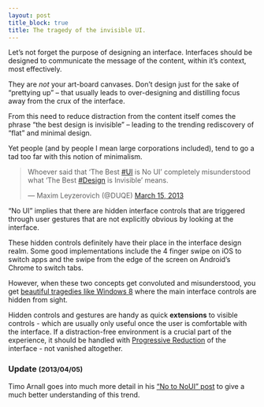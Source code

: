 ```yaml
---
layout: post
title_block: true
title: The tragedy of the invisible UI.
---
```


Let&rsquo;s not forget the purpose of designing an interface. Interfaces should be designed to communicate the message of the content, within it&rsquo;s context, most effectively.

They are *not* your art-board canvases. Don&rsquo;t design just for the sake of &ldquo;prettying up&rdquo; – that usually leads to over-designing and distilling focus away from the crux of the interface.


From this need to reduce distraction from the content itself comes the phrase &ldquo;the best design is invisible&rdquo; – leading to the trending rediscovery of &ldquo;flat&rdquo; and minimal design.

Yet people (and by people I mean large corporations included), tend to go a tad too far with this notion of minimalism.


<blockquote class="twitter-tweet"><p>Whoever said that &lsquo;The Best <a href="https://twitter.com/search/%23UI">#UI</a> is No UI&rsquo; completely misunderstood what &lsquo;The Best <a href="https://twitter.com/search/%23Design">#Design</a> is Invisible&rsquo; means.</p><footer>&mdash; Maxim Leyzerovich (@DUQE) <a href="https://twitter.com/DUQE/status/312562301133787137">March 15, 2013</a></footer></blockquote>

<script async src="//platform.twitter.com/widgets.js" charset="utf-8"></script>


&ldquo;No UI&rdquo; implies that there are hidden interface controls that are triggered through user gestures that are not explicitly obvious by looking at the interface.


These hidden controls definitely have their place in the interface design realm. Some good implementations include the 4 finger swipe on iOS to switch apps and the swipe from the edge of the screen on Android&rsquo;s Chrome to switch tabs.


However, when these two concepts get convoluted and misunderstood, you get [beautiful tragedies like Windows 8](https://www.youtube.com/watch?v=v4boTbv9_nU) where the main interface controls are hidden from sight.


Hidden controls and gestures are handy as quick **extensions** to visible controls - which are usually only useful once the user is comfortable with the interface. If a distraction-free environment is a crucial part of the experience, it should be handled with [Progressive Reduction](http://layervault.tumblr.com/post/42361566927/progressive-reduction) of the interface - not vanished altogether.


### Update <small class="dimmed thin">(2013/04/05)</small>

Timo Arnall goes into much more detail in his [&ldquo;No to NoUI&rdquo; post](http://www.elasticspace.com/2013/03/no-to-no-ui) to give a much better understanding of this trend.


